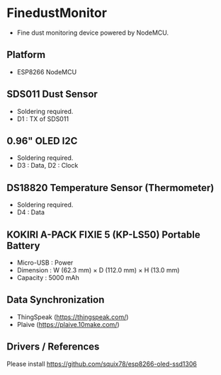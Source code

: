 # FinedustMonitor
* Fine dust monitoring device powered by NodeMCU. 

## Platform
* ESP8266 NodeMCU

## SDS011 Dust Sensor
* Soldering required.
* D1 : TX of SDS011

## 0.96" OLED I2C
* Soldering required.
* D3 : Data, D2 : Clock

## DS18820 Temperature Sensor (Thermometer)
* Soldering required.
* D4 : Data

## KOKIRI A-PACK FIXIE 5 (KP-LS50) Portable Battery
* Micro-USB : Power 
* Dimension : W (62.3 mm) × D (112.0 mm) × H (13.0 mm) 
* Capacity : 5000 mAh

## Data Synchronization
* ThingSpeak (https://thingspeak.com/)
* Plaive (https://plaive.10make.com/)

## Drivers / References
Please install https://github.com/squix78/esp8266-oled-ssd1306
